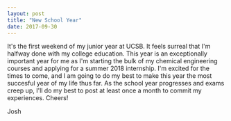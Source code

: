```yaml
---
layout: post
title: "New School Year"
date: 2017-09-30
---
```


It's the first weekend of my junior year at UCSB. It feels surreal that I'm halfway done with my college education. This year is an exceptionally important year for me as I'm starting the bulk of my chemical engineering courses and applying for a summer 2018 internship. I'm excited for the times to come, and I am going to do my best to make this year the most succesful year of my life thus far. As the school year progresses and exams creep up, I'll do my best to post at least once a month to commit my experiences. Cheers!

Josh
